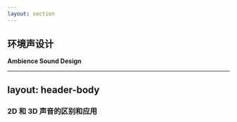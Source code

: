 ```yaml
---
layout: section
---
```


## 环境声设计
**Ambience Sound Design**

---
layout: header-body
---

### 2D 和 3D 声音的区别和应用

<!--  -->